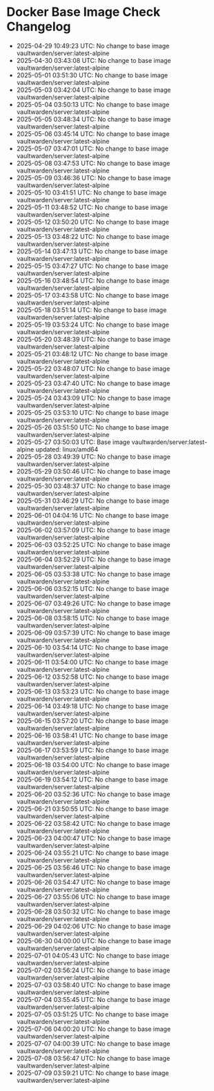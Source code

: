 # Docker Base Image Check Changelog

* 2025-04-29 10:49:23 UTC: No change to base image vaultwarden/server:latest-alpine
* 2025-04-30 03:43:08 UTC: No change to base image vaultwarden/server:latest-alpine
* 2025-05-01 03:51:30 UTC: No change to base image vaultwarden/server:latest-alpine
* 2025-05-03 03:42:04 UTC: No change to base image vaultwarden/server:latest-alpine
* 2025-05-04 03:50:13 UTC: No change to base image vaultwarden/server:latest-alpine
* 2025-05-05 03:48:34 UTC: No change to base image vaultwarden/server:latest-alpine
* 2025-05-06 03:45:14 UTC: No change to base image vaultwarden/server:latest-alpine
* 2025-05-07 03:47:01 UTC: No change to base image vaultwarden/server:latest-alpine
* 2025-05-08 03:47:53 UTC: No change to base image vaultwarden/server:latest-alpine
* 2025-05-09 03:46:36 UTC: No change to base image vaultwarden/server:latest-alpine
* 2025-05-10 03:41:51 UTC: No change to base image vaultwarden/server:latest-alpine
* 2025-05-11 03:48:52 UTC: No change to base image vaultwarden/server:latest-alpine
* 2025-05-12 03:50:20 UTC: No change to base image vaultwarden/server:latest-alpine
* 2025-05-13 03:48:22 UTC: No change to base image vaultwarden/server:latest-alpine
* 2025-05-14 03:47:13 UTC: No change to base image vaultwarden/server:latest-alpine
* 2025-05-15 03:47:27 UTC: No change to base image vaultwarden/server:latest-alpine
* 2025-05-16 03:48:54 UTC: No change to base image vaultwarden/server:latest-alpine
* 2025-05-17 03:43:58 UTC: No change to base image vaultwarden/server:latest-alpine
* 2025-05-18 03:51:14 UTC: No change to base image vaultwarden/server:latest-alpine
* 2025-05-19 03:53:24 UTC: No change to base image vaultwarden/server:latest-alpine
* 2025-05-20 03:48:39 UTC: No change to base image vaultwarden/server:latest-alpine
* 2025-05-21 03:48:12 UTC: No change to base image vaultwarden/server:latest-alpine
* 2025-05-22 03:48:07 UTC: No change to base image vaultwarden/server:latest-alpine
* 2025-05-23 03:47:40 UTC: No change to base image vaultwarden/server:latest-alpine
* 2025-05-24 03:43:09 UTC: No change to base image vaultwarden/server:latest-alpine
* 2025-05-25 03:53:10 UTC: No change to base image vaultwarden/server:latest-alpine
* 2025-05-26 03:51:50 UTC: No change to base image vaultwarden/server:latest-alpine
* 2025-05-27 03:50:03 UTC: Base image vaultwarden/server:latest-alpine updated: linux/amd64
* 2025-05-28 03:49:39 UTC: No change to base image vaultwarden/server:latest-alpine
* 2025-05-29 03:50:46 UTC: No change to base image vaultwarden/server:latest-alpine
* 2025-05-30 03:48:37 UTC: No change to base image vaultwarden/server:latest-alpine
* 2025-05-31 03:46:29 UTC: No change to base image vaultwarden/server:latest-alpine
* 2025-06-01 04:04:16 UTC: No change to base image vaultwarden/server:latest-alpine
* 2025-06-02 03:57:09 UTC: No change to base image vaultwarden/server:latest-alpine
* 2025-06-03 03:52:25 UTC: No change to base image vaultwarden/server:latest-alpine
* 2025-06-04 03:52:29 UTC: No change to base image vaultwarden/server:latest-alpine
* 2025-06-05 03:53:38 UTC: No change to base image vaultwarden/server:latest-alpine
* 2025-06-06 03:52:15 UTC: No change to base image vaultwarden/server:latest-alpine
* 2025-06-07 03:49:26 UTC: No change to base image vaultwarden/server:latest-alpine
* 2025-06-08 03:58:15 UTC: No change to base image vaultwarden/server:latest-alpine
* 2025-06-09 03:57:39 UTC: No change to base image vaultwarden/server:latest-alpine
* 2025-06-10 03:54:14 UTC: No change to base image vaultwarden/server:latest-alpine
* 2025-06-11 03:54:00 UTC: No change to base image vaultwarden/server:latest-alpine
* 2025-06-12 03:52:58 UTC: No change to base image vaultwarden/server:latest-alpine
* 2025-06-13 03:53:23 UTC: No change to base image vaultwarden/server:latest-alpine
* 2025-06-14 03:49:18 UTC: No change to base image vaultwarden/server:latest-alpine
* 2025-06-15 03:57:20 UTC: No change to base image vaultwarden/server:latest-alpine
* 2025-06-16 03:58:41 UTC: No change to base image vaultwarden/server:latest-alpine
* 2025-06-17 03:53:59 UTC: No change to base image vaultwarden/server:latest-alpine
* 2025-06-18 03:54:00 UTC: No change to base image vaultwarden/server:latest-alpine
* 2025-06-19 03:54:12 UTC: No change to base image vaultwarden/server:latest-alpine
* 2025-06-20 03:52:36 UTC: No change to base image vaultwarden/server:latest-alpine
* 2025-06-21 03:50:55 UTC: No change to base image vaultwarden/server:latest-alpine
* 2025-06-22 03:58:42 UTC: No change to base image vaultwarden/server:latest-alpine
* 2025-06-23 04:00:47 UTC: No change to base image vaultwarden/server:latest-alpine
* 2025-06-24 03:55:21 UTC: No change to base image vaultwarden/server:latest-alpine
* 2025-06-25 03:56:46 UTC: No change to base image vaultwarden/server:latest-alpine
* 2025-06-26 03:54:47 UTC: No change to base image vaultwarden/server:latest-alpine
* 2025-06-27 03:55:06 UTC: No change to base image vaultwarden/server:latest-alpine
* 2025-06-28 03:50:32 UTC: No change to base image vaultwarden/server:latest-alpine
* 2025-06-29 04:02:06 UTC: No change to base image vaultwarden/server:latest-alpine
* 2025-06-30 04:00:00 UTC: No change to base image vaultwarden/server:latest-alpine
* 2025-07-01 04:05:43 UTC: No change to base image vaultwarden/server:latest-alpine
* 2025-07-02 03:56:24 UTC: No change to base image vaultwarden/server:latest-alpine
* 2025-07-03 03:58:40 UTC: No change to base image vaultwarden/server:latest-alpine
* 2025-07-04 03:55:45 UTC: No change to base image vaultwarden/server:latest-alpine
* 2025-07-05 03:51:25 UTC: No change to base image vaultwarden/server:latest-alpine
* 2025-07-06 04:00:20 UTC: No change to base image vaultwarden/server:latest-alpine
* 2025-07-07 04:00:39 UTC: No change to base image vaultwarden/server:latest-alpine
* 2025-07-08 03:56:47 UTC: No change to base image vaultwarden/server:latest-alpine
* 2025-07-09 03:59:21 UTC: No change to base image vaultwarden/server:latest-alpine
